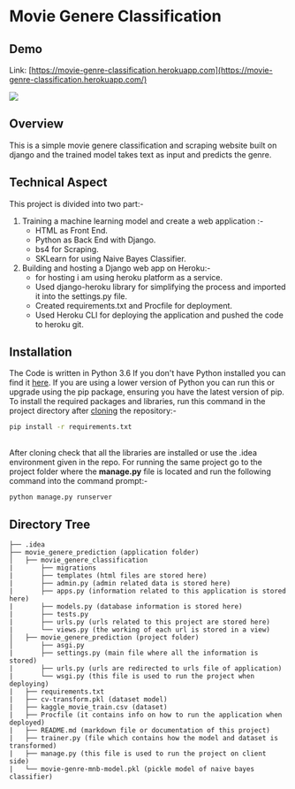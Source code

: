 # Movie Genere Classification

## Demo
Link: [https://movie-genre-classification.herokuapp.com](https://movie-genre-classification.herokuapp.com/)

[![](https://youtu.be/svEFW9gLU2E)](https://youtu.be/svEFW9gLU2E)


## Overview
This is a simple movie genere classification and scraping website built on django and the trained model takes text as input and predicts the genre.

## Technical Aspect
This project is divided into two part:-
1. Training a machine learning model and create a web application :-
    * HTML as Front End.
    * Python as Back End with Django.
    * bs4 for Scraping.
    * SKLearn for using Naive Bayes Classifier.
2. Building and hosting a Django web app on Heroku:-
    * for hosting i am using heroku platform as a service.
    * Used django-heroku library for simplifying the process and imported it into the settings.py file.
    * Created requirements.txt and Procfile for deployment.
    * Used Heroku CLI for deploying the application and pushed the code to heroku git.

## Installation
The Code is written in Python 3.6 If you don't have Python installed you can find it [here](https://www.python.org/downloads/). If you are using a lower version of Python you can run this or upgrade using the pip package, ensuring you have the latest version of pip. To install the required packages and libraries, run this command in the project directory after [cloning](https://www.howtogeek.com/451360/how-to-clone-a-github-repository/) the repository:-
```bash
pip install -r requirements.txt
```
##
After cloning check that all the libraries are installed or use the .idea environment given in the repo.
For running the same project go to the project folder where the **manage.py** file is located and run the following command into the command prompt:-
```bash
python manage.py runserver
```

## Directory Tree 
```
├── .idea 
├── movie_genere_prediction (application folder)
│   ├── movie_genere_classification
|       ├── migrations
|       ├── templates (html files are stored here)
|       ├── admin.py (admin related data is stored here)
|       ├── apps.py (information related to this application is stored here)
|       ├── models.py (database information is stored here)
|       ├── tests.py 
|       ├── urls.py (urls related to this project are stored here)
|       └── views.py (the working of each url is stored in a view)
│   ├── movie_genere_prediction (project folder)
│       ├── asgi.py
|       ├── settings.py (main file where all the information is stored)
|       ├── urls.py (urls are redirected to urls file of application)
|       └── wsgi.py (this file is used to run the project when deploying)
|   ├── requirements.txt
|   ├── cv-transform.pkl (dataset model)
|   ├── kaggle_movie_train.csv (dataset)
|   ├── Procfile (it contains info on how to run the application when deployed)
|   ├── README.md (markdown file or documentation of this project)
|   ├── trainer.py (file which contains how the model and dataset is transformed)
|   ├── manage.py (this file is used to run the project on client side)
|   └── movie-genre-mnb-model.pkl (pickle model of naive bayes classifier)
```
